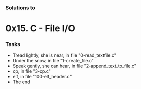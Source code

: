 ### Solutions to

# 0x15. C - File I/O

### Tasks
- Tread lightly, she is near, in file "0-read_textfile.c"
- Under the snow, in file "1-create_file.c"
- Speak gently, she can hear, in file "2-append_text_to_file.c"
- cp, in file "3-cp.c"
- elf, in file "100-elf_header.c"
- The end

